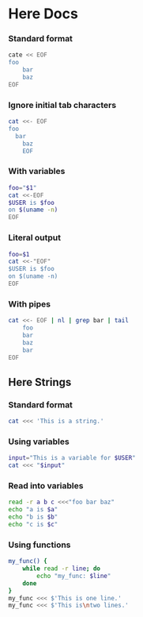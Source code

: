 # Here Docs

### Standard format
```bash
cate << EOF
foo
	bar
	baz
EOF
```
### Ignore initial tab characters
```bash
cat <<- EOF
foo
  bar
	baz
	EOF
```
### With variables
```bash
foo="$1"
cat <<-EOF
$USER is $foo
on $(uname -n)
EOF
```
### Literal output
```bash
foo=$1
cat <<-"EOF"
$USER is $foo
on $(uname -n)
EOF
```
### With pipes
```bash
cat <<- EOF | nl | grep bar | tail
	foo
	bar
	baz
	bar
EOF
```
## Here Strings
### Standard format
```bash
cat <<< 'This is a string.'
```
### Using variables
```bash
input="This is a variable for $USER"
cat <<< "$input"
```
### Read into variables
```bash
read -r a b c <<<"foo bar baz"
echo "a is $a"
echo "b is $b"
echo "c is $c"
```
### Using functions
```bash
my_func() {
	while read -r line; do
		echo "my_func: $line"
	done
}
my_func <<< $'This is one line.'
my_func <<< $'This is\ntwo lines.'
```

